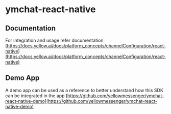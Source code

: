 
# ymchat-react-native

## Documentation
For integration and usage refer documentation [https://docs.yellow.ai/docs/platform_concepts/channelConfiguration/react-native](https://docs.yellow.ai/docs/platform_concepts/channelConfiguration/react-native)


## Demo App
A demo app can be used as a reference to better understand how this SDK can be integrated in the app
[https://github.com/yellowmessenger/ymchat-react-native-demo](https://github.com/yellowmessenger/ymchat-react-native-demo)
